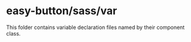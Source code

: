 # easy-button/sass/var

This folder contains variable declaration files named by their component class.
